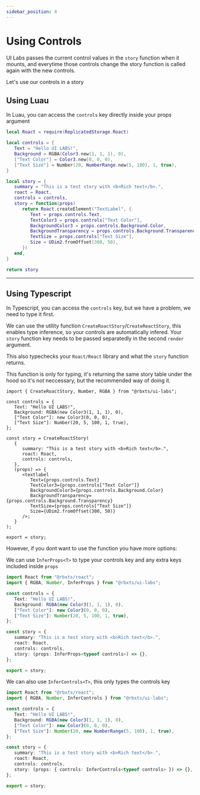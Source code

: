 ```yaml
---
sidebar_position: 4
---
```


# Using Controls

UI Labs passes the current control values in the `story` function when it mounts, and everytime those controls change the story function is called again with the new controls.

Let's use our controls in a story

## Using Luau

In Luau, you can access the `controls` key directly inside your props argument

```lua {15-22}
local Roact = require(ReplicatedStorage.Roact)

local controls = {
   Text = "Hello UI LABS!",
   Background = RGBA(Color3.new(1, 1, 1), 0),
   ["Text Color"] = Color3.new(0, 0, 0),
   ["Text Size"] = Number(20, NumberRange.new(5, 100), 1, true),
}

local story = {
   summary = "This is a test story with <b>Rich text</b>.",
   roact = Roact,
   controls = controls,
   story = function(props)
      return Roact.createElement("TextLabel", {
         Text = props.controls.Text,
         TextColor3 = props.controls["Text Color"],
         BackgroundColor3 = props.controls.Background.Color,
         BackgroundTransparency = props.controls.Background.Transparency,
         TextSize = props.controls["Text Size"],
         Size = UDim2.fromOffset(300, 50),
      })
   end,
}

return story
```

---

## Using Typescript

In Typescript, you can access the `controls` key, but we have a problem, we need to type it first.

We can use the utility function `CreateRoactStory`/`CreateReactStory`, this enables type inference, so your controls are automatically infered.
Your `story` function key needs to be passed separatedly in the second `render` argument.

This also typechecks your `Roact/React` library and what the `story` function returns.

This function is only for typing, it's returning the same story table under the hood so it's not neccessary, but the recommended way of doing it.

```tsx
import { CreateRoactStory, Number, RGBA } from "@rbxts/ui-labs";

const controls = {
   Text: "Hello UI LABS!",
   Background: RGBA(new Color3(1, 1, 1), 0),
   ["Text Color"]: new Color3(0, 0, 0),
   ["Text Size"]: Number(20, 5, 100, 1, true),
};

const story = CreateRoactStory(
   {
      summary: "This is a test story with <b>Rich text</b>.",
      roact: Roact,
      controls: controls,
   },
   (props) => {
      <textlabel
         Text={props.controls.Text}
         TextColor3={props.controls["Text Color"]}
         BackgroundColor3={props.controls.Background.Color}
         BackgroundTransparency={props.controls.Background.Transparency}
         TextSize={props.controls["Text Size"]}
         Size={UDim2.fromOffset(300, 50)}
      />;
   }
);

export = story;
```

However, if you dont want to use the function you have more options:

We can use `InferProps<T>` to type your controls key and any extra keys included inside `props`

```ts {2,15}
import Roact from "@rbxts/roact";
import { RGBA, Number, InferProps } from "@rbxts/ui-labs";

const controls = {
   Text: "Hello UI LABS!",
   Background: RGBA(new Color3(1, 1, 1), 0),
   ["Text Color"]: new Color3(0, 0, 0),
   ["Text Size"]: Number(20, 5, 100, 1, true),
};

const story = {
   summary: "This is a test story with <b>Rich text</b>.",
   roact: Roact,
   controls: controls,
   story: (props: InferProps<typeof controls>) => {},
};

export = story;
```

We can also use `InferControls<T>`, this only types the controls key

```ts {2,15}
import Roact from "@rbxts/roact";
import { RGBA, Number, InferControls } from "@rbxts/ui-labs";

const controls = {
   Text: "Hello UI LABS!",
   Background: RGBA(new Color3(1, 1, 1), 0),
   ["Text Color"]: new Color3(0, 0, 0),
   ["Text Size"]: Number(20, new NumberRange(5, 100), 1, true),
};

const story = {
   summary: "This is a test story with <b>Rich text</b>.",
   roact: Roact,
   controls: controls,
   story: (props: { controls: InferControls<typeof controls> }) => {},
};

export = story;
```
